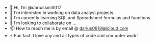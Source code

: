 - 👋 Hi, I’m @dariussmith117
- 👀 I’m interested in working on data analyst projects 
- 🌱 I’m currently learning SQL and Spreadsheet formulas and functions
- 💞️ I’m looking to collaborate on ...
- 📫 How to reach me is by email @ darius0918@icloud.com
- ⚡ Fun fact: I love any and all types of code and computer work!

<!---
dariussmith117/dariussmith117 is a ✨ special ✨ repository because its `README.md` (this file) appears on your GitHub profile.
You can click the Preview link to take a look at your changes.
--->
